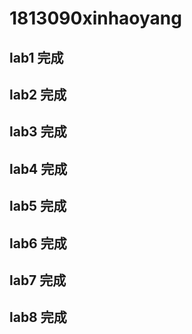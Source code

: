 # 1813090xinhaoyang
## lab1 完成
## lab2 完成
## lab3 完成
## lab4 完成
## lab5 完成
## lab6 完成
## lab7 完成
## lab8 完成